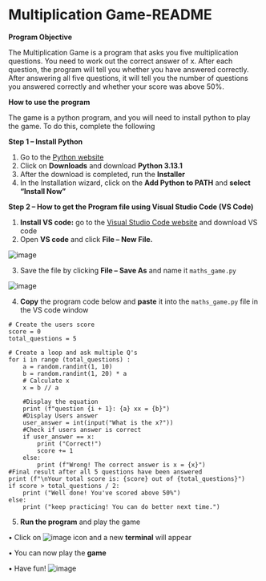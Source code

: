 # Multiplication Game-README

**Program Objective**

The Multiplication Game is a program that asks you five multiplication questions. You need to work out the correct answer of x.  After each question, the program will tell you whether you have answered correctly.  After answering all five questions, it will tell you the number of questions you answered correctly and whether your score was above 50%.

**How to use the program**

The game is a python program, and you will need to install python to play the game.  To do this, complete the following

**Step 1 – Install Python**
1)	Go to the [Python website](https://www.python.org/)
2)	Click on **Downloads** and download **Python 3.13.1**
3)	After the download is completed, run the **Installer**
4)	In the Installation wizard, click on the **Add Python to PATH** and **select “Install Now”**

**Step 2 – How to get the Program file using Visual Studio Code (VS Code)**
1)	**Install VS code:** go to the [Visual Studio Code website](https://code.visualstudio.com/) and download VS code
2)	Open **VS code** and click **File – New File.**
   
   ![image](https://github.com/user-attachments/assets/c0a447dc-7e82-4971-b2ac-3cc06f51bfee)

3)	Save the file by clicking **File – Save As** and name it `maths_game.py`

   ![image](https://github.com/user-attachments/assets/b971e706-26d5-49de-b3a9-c3bdc20cab62)

4)	**Copy** the program code below and **paste** it into the `maths_game.py` file in the VS code window

```import random
# Create the users score
score = 0
total_questions = 5 

# Create a loop and ask multiple Q's
for i in range (total_questions) :
    a = random.randint(1, 10)  
    b = random.randint(1, 20) * a 
    # Calculate x
    x = b // a

    #Display the equation
    print (f"question {i + 1}: {a} xx = {b}")
    #Display Users answer
    user_answer = int(input("What is the x?"))
    #Check if users answer is correct
    if user_answer == x:
        print ("Correct!")
        score += 1
    else:
        print (f"Wrong! The correct answer is x = {x}")
#Final result after all 5 questions have been answered
print (f"\nYour total score is: {score} out of {total_questions}")
if score > total_questions / 2:
    print ("Well done! You've scored above 50%")
else:
    print ("keep practicing! You can do better next time.")
```
5)	**Run the program** and play the game
   
•	Click on ![image](https://github.com/user-attachments/assets/be2c499e-bff1-486f-b5b3-87751b3200a6)
 icon and a new **terminal** will appear 
 
 • You can now play the **game**
 
•	Have fun! ![image](https://github.com/user-attachments/assets/d86cedc2-0c86-4397-bcfa-0b1dc60499c7)



